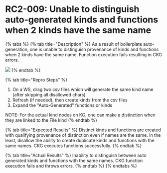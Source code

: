 # RC2-009: Unable to distinguish auto-generated kinds and functions when 2 kinds have the same name

{% tabs %}
{% tab title="Description" %}
As a result of boilerplate auto-generation, one is unable to distinguish provenance of kinds and functions when 2 kinds have the same name. Function execution fails resulting in CKG errors.

![](https://maanaimages.blob.core.windows.net/maana-q-documentation/RC2009.png)
{% endtab %}

{% tab title="Repro Steps" %}
1. On a WS, drag two csv files which will generate the same kind name \(after skipping all disallowed chars\) 
2. Refresh \(if needed\), then create kinds from the csv files 
3. Expand the "Auto-Generated" functions or kinds 

NOTE: For the actual kind nodes on KG, one can make a distinction when they are linked to the File kind
{% endtab %}

{% tab title="Expected Results" %}
Distinct kinds and functions are created with qualifying provenance of distinction even if names are the same. In the least, disallow the ability to create duplicate kinds and functions with the same names. CKG executes functions successfully.
{% endtab %}

{% tab title="Actual Results" %}
Inability to distinguish between auto generated kinds and functions with the same names. CKG function execution fails and throws errors. 
{% endtab %}
{% endtabs %}


